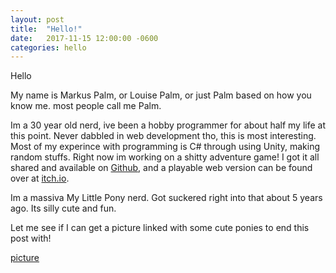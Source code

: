 ```yaml
---
layout: post
title:  "Hello!"
date:   2017-11-15 12:00:00 -0600
categories: hello
---
```

Hello

My name is Markus Palm, or Louise Palm, or just Palm based on how you know me. most people call me Palm.

Im a 30 year old nerd, ive been a hobby programmer for about half my life at this point.
Never dabbled in web development tho, this is most interesting.
Most of my experince with programming is C# through using Unity, making random stuffs.
Right now im working on a shitty adventure game! I got it all shared and available on [Github][repo], and a playable web version can be found over at [itch.io][game].

Im a massiva My Little Pony nerd. Got suckered right into that about 5 years ago. Its silly cute and fun.

Let me see if I can get a picture linked with some cute ponies to end this post with!

[picture](url?)

[repo]: https://github.com/McPalm/EquestrianAdventurer
[game]: https://mcpalm.itch.io/equestrian-adventurer?secret=Vo633P35BWZLjvVCGPUuwAkL5ms
